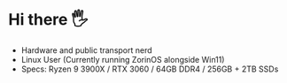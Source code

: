 # Hi there 🖐

- Hardware and public transport nerd 
- Linux User (Currently running ZorinOS alongside Win11) 
- Specs: Ryzen 9 3900X / RTX 3060 / 64GB DDR4 / 256GB + 2TB SSDs 
